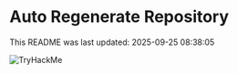 # Auto Regenerate Repository

This README was last updated: 2025-09-25 08:38:05

 ![TryHackMe](https://tryhackme.com/badge/533634)